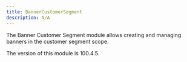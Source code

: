 ```yaml
---
title: BannerCustomerSegment
description: N/A
---
```


The Banner Customer Segment module allows creating and managing banners in the customer segment scope.

<InlineAlert slots="text" />
The version of this module is 100.4.5.
